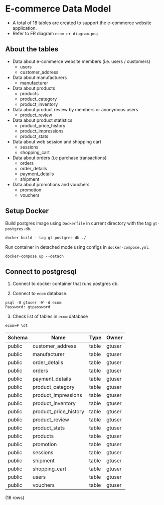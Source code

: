 # E-commerce Data Model

- A total of 18 tables are created to support the e-commerce website application.
- Refer to ER diagram `ecom-er-diagram.png`

## About the tables
- Data about e-commerce website members (i.e. users / customers)
	- users
	- customer_address
- Data about manufacturers
	- manufacturer
- Data about products
	- products
	- product_category
	- product_inventory
- Data about product review by members or anonymous users
	- product_review
- Data about product statistics
	- product_price_history
	- product_impressions
	- product_stats
- Data about web session and shopping cart
	- sessions
	- shopping_cart
- Data about orders (i.e purchase transactions)
	- orders
	- order_details
	- payment_details
	- shipment
- Data about promotions and vouchers
	- promotion
	- vouchers

## Setup Docker

Build postgres image using `Dockerfile` in current directory with the tag `gt-postgres-db`.
```
docker build --tag gt-postgres-db ./
```

Run container in detached mode using configs in `docker-compose.yml`.
```
docker-compose up --detach
```


## Connect to postgresql

1. Connect to docker container that runs postgres db.

2. Connect to `ecom` database.

```
psql -U gtuser -W -d ecom
Password: gtpassword
```

3. Check list of tables in `ecom` database
```
ecom=# \dt
```

 Schema |         Name          | Type  | Owner 
--------|-----------------------|-------|--------
 public | customer_address      | table | gtuser
 public | manufacturer          | table | gtuser
 public | order_details         | table | gtuser
 public | orders                | table | gtuser
 public | payment_details       | table | gtuser
 public | product_category      | table | gtuser
 public | product_impressions   | table | gtuser
 public | product_inventory     | table | gtuser
 public | product_price_history | table | gtuser
 public | product_review        | table | gtuser
 public | product_stats         | table | gtuser
 public | products              | table | gtuser
 public | promotion             | table | gtuser
 public | sessions              | table | gtuser
 public | shipment              | table | gtuser
 public | shopping_cart         | table | gtuser
 public | users                 | table | gtuser
 public | vouchers              | table | gtuser
(18 rows)
